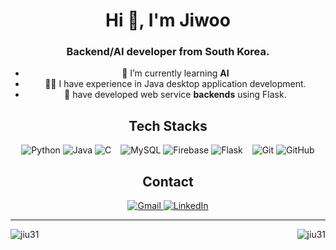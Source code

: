 <div align="center">

  <h1 align="center">Hi 👋, I'm Jiwoo</h1>
  <h3 align="center">Backend/AI developer from South Korea.</h3>

  - 🌱 I’m currently learning **AI**
  - 👨‍💻 I have experience in Java desktop application development.
  - 🔭  have developed web service **backends** using Flask.
   
  <h2>Tech Stacks</h2>
  <img src="https://img.shields.io/badge/python-3670A0?style=for-the-badge&logo=python&logoColor=ffdd54" alt="Python">
  <img src="https://img.shields.io/badge/java-%23ED8B00.svg?style=for-the-badge&logo=openjdk&logoColor=white" alt="Java">
  <img src="https://img.shields.io/badge/c-%2300599C.svg?style=for-the-badge&logo=c&logoColor=white" alt="C">
  &ensp;
  <img src="https://img.shields.io/badge/mysql-4479A1.svg?style=for-the-badge&logo=mysql&logoColor=white" alt="MySQL">
  <img src="https://img.shields.io/badge/firebase-DD2C00?style=for-the-badge&logo=firebase&logoColor=white" alt="Firebase">
  <img src="https://img.shields.io/badge/flask-000000?style=for-the-badge&logo=flask&logoColor=white" alt="Flask">
  &ensp;
  <img src="https://img.shields.io/badge/git-%23F05033.svg?style=for-the-badge&logo=git&logoColor=white" alt="Git">
  <img src="https://img.shields.io/badge/github-%23121011.svg?style=for-the-badge&logo=github&logoColor=white" alt="GitHub">

  <br/>
  <h2>Contact</h2>  
  <a href="mailto:jiu.jung.cs@gmail.com">
    <img src="https://img.shields.io/badge/Gmail-d14836?style=flat-square&logo=Gmail&logoColor=white" alt="Gmail">
  </a> 
  <a href="https://www.linkedin.com/in/jiwoo-jung-cs">
    <img src="https://img.shields.io/badge/-LinkedIn-blue?style=flat-square&logo=Linkedin&logoColor=white" alt="LinkedIn">
  </a>

  ***
  <p><img align="left" src="https://github-readme-stats.vercel.app/api/top-langs?username=jiu31&show_icons=true&locale=en&layout=compact" alt="jiu31" /></p>
  <p>&nbsp;<img align="right" src="https://github-readme-stats.vercel.app/api?username=jiu31&show_icons=true&locale=en" alt="jiu31" /></p>
  
</div><p align="center">
